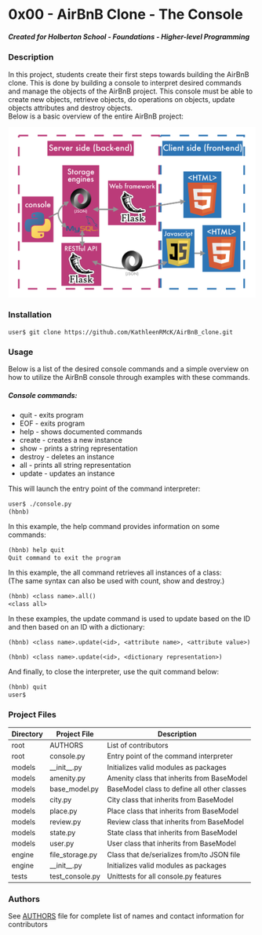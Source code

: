 # 0x00 - AirBnB Clone - The Console
##### Created for Holberton School - Foundations - Higher-level Programming

### Description

In this project, students create their first steps towards building the AirBnB clone. This is done by building a console to interpret desired commands and manage the objects of the AirBnB project. This console must be able to create new objects, retrieve objects, do operations on objects, update objects attributes and destroy objects.  
Below is a basic overview of the entire AirBnB project:

![Overview for AirBnB Project](/images/AirBnB_Overview.png)

### Installation
```
user$ git clone https://github.com/KathleenRMcK/AirBnB_clone.git
```

### Usage

Below is a list of the desired console commands and a simple overview on how to utilize the AirBnB console through examples with these commands. 

##### Console commands:
- quit - exits program
- EOF - exits program
- help - shows documented commands
- create - creates a new instance
- show - prints a string representation
- destroy - deletes an instance
- all - prints all string representation
- update - updates an instance 

This will launch the entry point of the command interpreter:
```
user$ ./console.py
(hbnb)
```

In this	example, the help command provides information on some commands:
```
(hbnb) help quit
Quit command to exit the program
```

In this example, the all command retrieves all instances of a class:  
(The same syntax can also be used with count, show and destroy.)
```
(hbnb) <class name>.all()
<class all>
```

In these examples, the update command is used to update based on the ID  
and then based on an ID with a dictionary:
```
(hbnb) <class name>.update(<id>, <attribute name>, <attribute value>)
```
```
(hbnb) <class name>.update(<id>, <dictionary representation>)
```

And finally, to close the interpreter, use the quit command below:
```
(hbnb) quit
user$
```

### Project Files

| Directory |  Project File   |         Description          |
|-----------|-----------------|------------------------------|
|   root    |  AUTHORS        | List of contributors |
|   root    |  console.py     | Entry point of the command interpreter |
|   models  | \_\_init\_\_.py | Initializes valid modules as packages |
|   models  |  amenity.py     | Amenity class that inherits from BaseModel |
|   models  | base_model.py   | BaseModel class to define all other classes |
|   models  |    city.py      | City class that inherits from BaseModel |
|   models  |    place.py     | Place class that inherits from BaseModel |
|   models  |   review.py     | Review class that inherits from BaseModel |
|   models  |    state.py     | State class that inherits from BaseModel |
|   models  |    user.py      | User class that inherits from BaseModel |
|   engine  | file_storage.py | Class that de/serializes from/to JSON file |
|   engine  | \_\_init\_\_.py | Initializes valid modules as packages |
|   tests   | test_console.py | Unittests for all console.py features |

### Authors
See [AUTHORS](https://github.com/KathleenRMcK/AirBnB_clone/blob/dev/AUTHORS) file for complete list of names and contact information for contributors